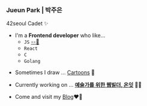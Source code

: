 ### Jueun Park | 박주은
42seoul Cadet ✨

+ I'm a **Frontend developer** who like...
   + `JS` [--📖](https://pear-capricorn-258.notion.site/JavaScript-e5ff345e149d4e7db577a88b891fc391)
   + `React`
   + `C`
   + `Golang`

- Sometimes I draw  ...  [Cartoons](https://www.instagram.com/urongtoon/) 🎨
- Currently working on  ...  **[예술가를 위한 웹빌더, 온잇](https://github.com/Mapps-unit)** 👩‍🎨
       
  
- Come and visit my [Blog](https://juepark.com/)❤️‍🔥

